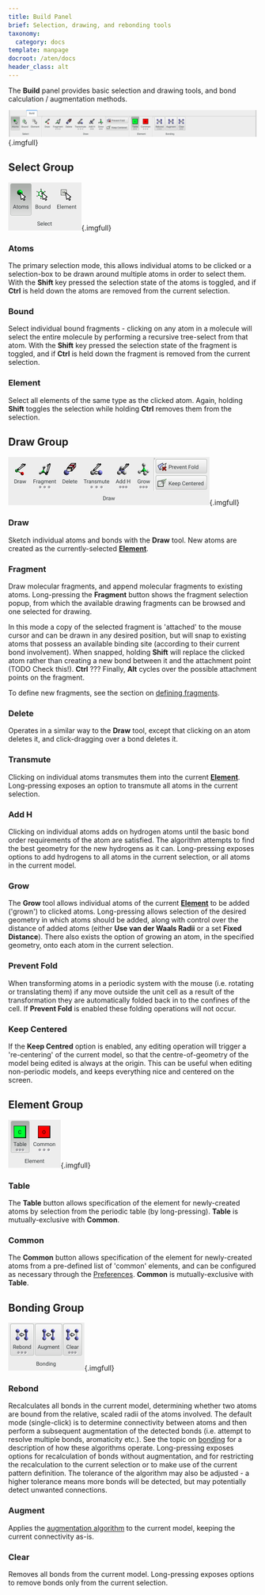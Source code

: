 ```yaml
---
title: Build Panel
brief: Selection, drawing, and rebonding tools
taxonomy:
  category: docs
template: manpage
docroot: /aten/docs
header_class: alt
---
```


The **Build** panel provides basic selection and drawing tools, and bond calculation / augmentation methods.

![Build Panel](panel.png){.imgfull}

## Select Group <a id="select"></a>

![Select Group](select.png){.imgfull}

### Atoms

The primary selection mode, this allows individual atoms to be clicked or a selection-box to be drawn around multiple atoms in order to select them. With the **Shift** key pressed the selection state of the atoms is toggled, and if **Ctrl** is held down the atoms are removed from the current selection.

### Bound

Select individual bound fragments - clicking on any atom in a molecule will select the entire molecule by performing a recursive tree-select from that atom. With the **Shift** key pressed the selection state of the fragment is toggled, and if **Ctrl** is held down the fragment is removed from the current selection.

### Element

Select all elements of the same type as the clicked atom. Again, holding **Shift** toggles the selection while holding **Ctrl** removes them from the selection.

## Draw Group <a id="draw"></a>

![Draw Group](draw.png){.imgfull}

### Draw

Sketch individual atoms and bonds with the **Draw** tool. New atoms are created as the currently-selected [**Element**](/aten/docs/gui/build#element).

### Fragment

Draw molecular fragments, and append molecular fragments to existing atoms. Long-pressing the **Fragment** button shows the fragment selection popup, from which the available drawing fragments can be browsed and one selected for drawing.

In this mode a copy of the selected fragment is 'attached' to the mouse cursor and can be drawn in any desired position, but will snap to existing atoms that possess an available binding site (according to their current bond involvement). When snapped, holding **Shift** will replace the clicked atom rather than creating a new bond between it and the attachment point (TODO Check this!). **Ctrl** ??? Finally, **Alt** cycles over the possible attachment points on the fragment.

To define new fragments, see the section on [defining fragments](/aten/docs/user/fragments).

### Delete

Operates in a similar way to the **Draw** tool, except that clicking on an atom deletes it, and click-dragging over a bond deletes it.

### Transmute

Clicking on individual atoms transmutes them into the current [**Element**](/aten/docs/gui/build#element). Long-pressing exposes an option to transmute all atoms in the current selection.

### Add H

Clicking on individual atoms adds on hydrogen atoms until the basic bond order requirements of the atom are satisfied. The algorithm attempts to find the best geometry for the new hydrogens as it can. Long-pressing exposes options to add hydrogens to all atoms in the current selection, or all atoms in the current model.

### Grow

The **Grow** tool allows individual atoms of the current [**Element**](/aten/docs/gui/build#element) to be added ('grown') to clicked atoms. Long-pressing allows selection of the desired geometry in which atoms should be added, along with control over the distance of added atoms (either **Use van der Waals Radii** or a set **Fixed Distance**). There also exists the option of growing an atom, in the specified geometry, onto each atom in the current selection.

### Prevent Fold

When transforming atoms in a periodic system with the mouse (i.e. rotating or translating them) if any move outside the unit cell as a result of the transformation they are automatically folded back in to the confines of the cell. If **Prevent Fold** is enabled these folding operations will not occur.

### Keep Centered

If the **Keep Centred** option is enabled, any editing operation will trigger a 're-centering' of the current model, so that the centre-of-geometry of the model being edited is always at the origin. This can be useful when editing non-periodic models, and keeps everything nice and centered on the screen.

## Element Group <a id="element"></a>

![Element Group](element.png){.imgfull}

### Table

The **Table** button allows specification of the element for newly-created atoms by selection from the periodic table (by long-pressing). **Table** is mutually-exclusive with **Common**.

### Common

The **Common** button allows specification of the element for newly-created atoms from a pre-defined list of 'common' elements, and can be configured as necessary through the [Preferences](/aten/docs/gui/prefs). **Common** is mutually-exclusive with **Table**.

## Bonding Group <a id="bonding"></a>

![Bonding Group](bonding.png){.imgfull}

### Rebond

Recalculates all bonds in the current model, determining whether two atoms are bound from the relative, scaled radii of the atoms involved. The default mode (single-click) is to determine connectivity between atoms and then perform a subsequent augmentation of the detected bonds (i.e. attempt to resolve multiple bonds, aromaticity etc.). See the topic on [bonding](/aten/docs/topics/bonding) for a description of how these algorithms operate. Long-pressing exposes options for recalculation of bonds without augmentation, and for restricting the recalculation to the current selection or to make use of the current pattern definition. The tolerance of the algorithm may also be adjusted - a higher tolerance means more bonds will be detected, but may potentially detect unwanted connections.

### Augment

Applies the [augmentation algorithm](/aten/docs/topics/bonding#augmentation) to the current model, keeping the current connectivity as-is.

### Clear

Removes all bonds from the current model. Long-pressing exposes options to remove bonds only from the current selection.

